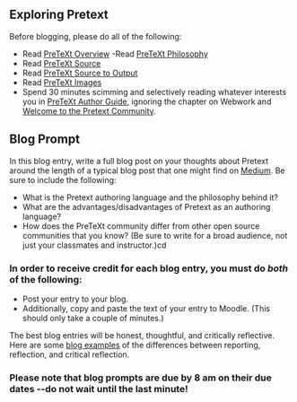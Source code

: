 ## Exploring Pretext

Before blogging, please do all of the following:

- Read [PreTeXt Overview](https://pretextbook.org/)
-Read [PreTeXt Philosophy](https://pretextbook.org/doc/guide/html/philosophy.html)
- Read [PreTeXt Source](https://pretextbook.org/doc/guide/html/introduction-to-source-formatting.html)
- Read [PreTeXt Source to Output](https://pretextbook.org/doc/guide/html/start-source-to-output.html)
- Read [PreTeXt Images](https://pretextbook.org/doc/guide/html/overview-images.html)
- Spend 30 minutes scimming and selectively reading whatever interests you in [PreTeXt Author Guide](https://pretextbook.org/doc/guide/html/part-author.html), ignoring the chapter on Webwork and [Welcome to the Pretext Community](https://pretextbook.org/doc/guide/html/welcome.html).

## Blog Prompt

In this blog entry, write a full blog post on your thoughts about Pretext around the length of a typical blog post that one might find on [Medium](https://medium.com/).  Be sure to include the following:
- What is the Pretext authoring language and the philosophy behind it?
- What are the advantages/disadvantages of Pretext as an authoring language?
- How does the PreTeXt community differ from other open source communities that you know? (Be sure to write for a broad audience, not just your classmates and instructor.)cd 

### In order to receive credit for each blog entry, you must do *both* of the following:

- Post your entry to your blog.
- Additionally, copy and paste the text of your entry to Moodle. (This should only take a couple of minutes.)
  
The best blog entries will be honest, thoughtful, and critically reflective. Here are some [blog examples](blogreflection.md) of the differences
between reporting, reflection, and critical reflection.
  
### Please note that blog prompts are due by 8 am on their due dates --do not wait until the last minute!
